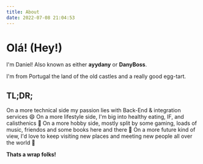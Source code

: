 ```yaml
---
title: About
date: 2022-07-08 21:04:53
---
```


# Olá! (Hey!) 

I'm Daniel! Also known as either **ayydany** or **DanyBoss**.

I'm from Portugal the land of the old castles and a really good egg-tart.

## TL;DR;
On a more technical side my passion lies with Back-End & integration services 😄
On a more lifestyle side, I'm big into healthy eating, IF, and calisthenics 💪
On a more hobby side, mostly split by some gaming, loads of music, friendos and some books here and there 🏓
On a more future kind of view, I'd love to keep visiting new places and meeting new people all over the world 🌱

**Thats a wrap folks!**